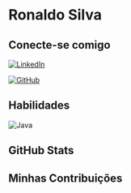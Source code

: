 # Ronaldo Silva


## Conecte-se comigo
[![LinkedIn](https://img.shields.io/badge/LinkedIn-0077B5?style=for-the-badge&logo=linkedin&logoColor=white)](https://www.linkedin.com/in/ronaldomarkhels/)

[![GitHub](https://img.shields.io/badge/GitHub-0077B5?style=for-the-badge&logo=GitHub&logoColor=white)](https://github.com/RonaldoSilva0803)

## Habilidades
![Java](https://img.shields.io/badge/java-%23ED8B00.svg?style=for-the-badge&logo=openjdk&logoColor=white)

## GitHub Stats

## Minhas Contribuições
